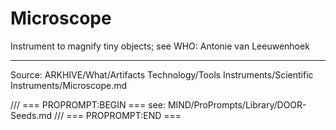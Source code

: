 # Microscope

Instrument to magnify tiny objects; see WHO: Antonie van Leeuwenhoek

---
Source: ARKHIVE/What/Artifacts Technology/Tools Instruments/Scientific Instruments/Microscope.md

/// === PROPROMPT:BEGIN ===
see: MIND/ProPrompts/Library/DOOR-Seeds.md
/// === PROPROMPT:END ===
